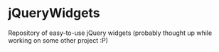 jQueryWidgets
=============

Repository of easy-to-use jQuery widgets (probably thought up while working on some other project :P)
